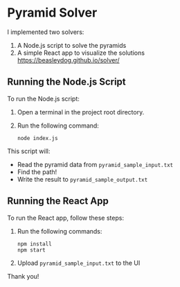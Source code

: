 # Pyramid Solver

I implemented two solvers:

1. A Node.js script to solve the pyramids
2. A simple React app to visualize the solutions
https://beasleydog.github.io/solver/

## Running the Node.js Script

To run the Node.js script:

1. Open a terminal in the project root directory.
2. Run the following command:

   ```
   node index.js
   ```

This script will:

- Read the pyramid data from `pyramid_sample_input.txt`
- Find the path!
- Write the result to `pyramid_sample_output.txt`

## Running the React App

To run the React app, follow these steps:

1. Run the following commands:

   ```
   npm install
   npm start
   ```

2. Upload `pyramid_sample_input.txt` to the UI

Thank you!
